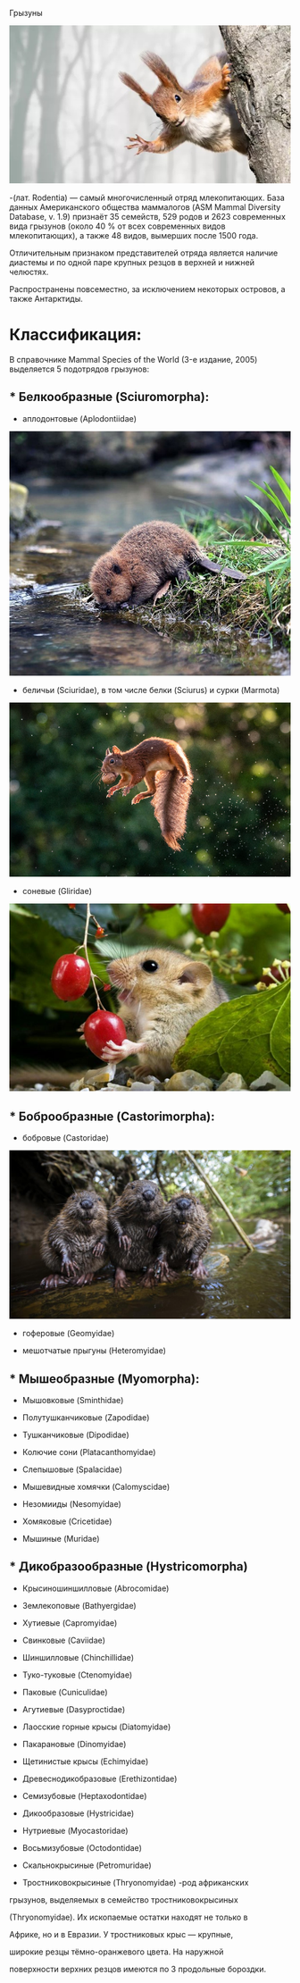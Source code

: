 Грызуны 

![](WelcomeBelka.jpg)

-(лат. Rodentia) — самый многочисленный отряд млекопитающих. База данных Американского общества маммалогов (ASM Mammal Diversity Database, v. 1.9) признаёт 35 семейств, 529 родов и 2623 современных вида грызунов (около 40 % от всех современных видов млекопитающих), а также 48 видов, вымерших после 1500 года.

Отличительным признаком представителей отряда является наличие диастемы и по одной паре крупных резцов в верхней и нижней челюстях.

Распространены повсеместно, за исключением некоторых островов, а также Антарктиды.

# Классификация:

В справочнике Mammal Species of the World (3-е издание, 2005) выделяется 5 подотрядов грызунов:

## * Белкообразные (Sciuromorpha):

- аплодонтовые (Aplodontiidae)

![](Aplodontia.jpg)

- беличьи (Sciuridae), в том числе белки (Sciurus) и сурки (Marmota)

![](squirrelfly.jpg)

- соневые (Gliridae)

![](sonya.jpg)

## * Боброобразные (Castorimorpha): 

- бобровые (Castoridae)

![](bobr.jpg)

- гоферовые (Geomyidae)

- мешотчатые прыгуны (Heteromyidae)

## * Мышеобразные (Myomorpha):

- Мышовковые (Sminthidae)

- Полутушканчиковые (Zapodidae)

- Тушканчиковые (Dipodidae)

- Колючие сони (Platacanthomyidae)

- Слепышовые (Spalacidae)

- Мышевидные хомячки (Calomyscidae)

- Незомииды (Nesomyidae)

- Хомяковые (Cricetidae)

- Мышиные (Muridae)


## * Дикобразообразные (Hystricomorpha)

- Крысиношиншилловые (Abrocomidae) 

- Землекоповые (Bathyergidae) 

- Хутиевые (Capromyidae) 

- Свинковые (Caviidae) 

- Шиншилловые (Chinchillidae) 

- Туко-туковые (Ctenomyidae) 

- Паковые (Cuniculidae) 

- Агутиевые (Dasyproctidae) 

- Лаосские горные крысы (Diatomyidae) 

- Пакарановые (Dinomyidae) 

- Щетинистые крысы (Echimyidae) 

- Древеснодикобразовые (Erethizontidae) 

- Семизубовые (Heptaxodontidae) 

- Дикообразовые (Hystricidae) 

- Нутриевые (Myocastoridae) 

- Восьмизубовые (Octodontidae) 

- Скальнокрысиные (Petromuridae) 

- Тростниковокрысиные (Thryonomyidae) -род африканских 

грызунов, выделяемых в семейство тростниковокрысиных

(Thryonomyidae). Их ископаемые остатки находят не только в

Африке, но и в Евразии. У тростниковых крыс — крупные,

широкие резцы тёмно-оранжевого цвета. На наружной 

поверхности верхних резцов имеются по 3 продольные бороздки.

